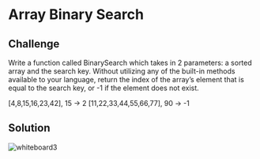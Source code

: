 # Array Binary Search
## Challenge

Write a function called BinarySearch which takes in 2 parameters: a sorted array and the search key. Without utilizing any of the built-in methods available to your language, return the index of the array’s element that is equal to the search key, or -1 if the element does not exist.

[4,8,15,16,23,42], 15	       ->  2
[11,22,33,44,55,66,77], 90   ->	-1


## Solution

![whiteboard3](/assets/array_binary.jpg)



